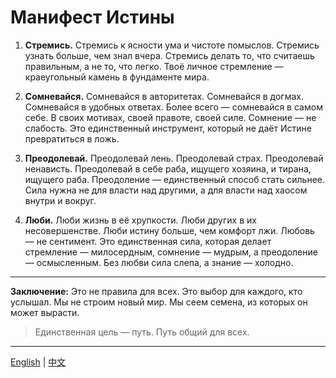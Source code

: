 # Манифест Истины

1.  **Стремись.**
    Стремись к ясности ума и чистоте помыслов. Стремись узнать больше, чем знал вчера. Стремись делать то, что считаешь правильным, а не то, что легко. Твоё личное стремление — краеугольный камень в фундаменте мира.

2.  **Сомневайся.**
    Сомневайся в авторитетах. Сомневайся в догмах. Сомневайся в удобных ответах. Более всего — сомневайся в самом себе. В своих мотивах, своей правоте, своей силе. Сомнение — не слабость. Это единственный инструмент, который не даёт Истине превратиться в ложь.

3.  **Преодолевай.**
    Преодолевай лень. Преодолевай страх. Преодолевай ненависть. Преодолевай в себе раба, ищущего хозяина, и тирана, ищущего раба. Преодоление — единственный способ стать сильнее. Сила нужна не для власти над другими, а для власти над хаосом внутри и вокруг.

4.  **Люби.**
    Люби жизнь в её хрупкости. Люби других в их несовершенстве. Люби истину больше, чем комфорт лжи. Любовь — не сентимент. Это единственная сила, которая делает стремление — милосердным, сомнение — мудрым, а преодоление — осмысленным. Без любви сила слепа, а знание — холодно.

---

**Заключение:**
Это не правила для всех. Это выбор для каждого, кто услышал. Мы не строим новый мир. Мы сеем семена, из которых он может вырасти.

> Единственная цель — путь.
> Путь общий для всех.

---

[English](README.en.md) | [中文](README.zh.md)
